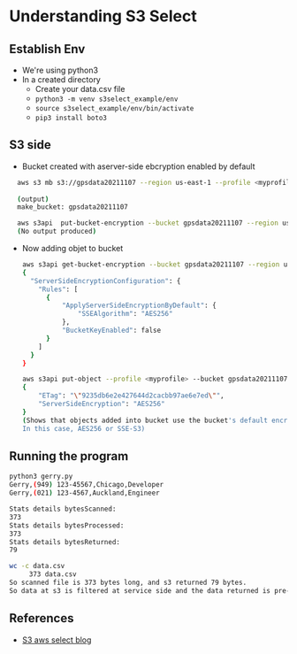 # Understanding S3 Select

## Establish Env

- We're using python3
- In a created directory
  - Create your data.csv file
  - `python3 -m venv s3select_example/env`
  - `source s3select_example/env/bin/activate`
  - `pip3 install boto3`

## S3 side

- Bucket created with aserver-side ebcryption enabled by default
```bash
  aws s3 mb s3://gpsdata20211107 --region us-east-1 --profile <myprofile>
  
  (output)
  make_bucket: gpsdata20211107

  aws s3api  put-bucket-encryption --bucket gpsdata20211107 --region us-east-1 --server-side-encryption-configuration '{"Rules": [{"ApplyServerSideEncryptionByDefault": {"SSEAlgorithm": "AES256"}}]}'
  (No output produced)
  ```
- Now adding objet to bucket
  ```bash
  aws s3api get-bucket-encryption --bucket gpsdata20211107 --region us-east-1
  {
    "ServerSideEncryptionConfiguration": {
      "Rules": [
        {
            "ApplyServerSideEncryptionByDefault": {
                "SSEAlgorithm": "AES256"
            },
            "BucketKeyEnabled": false
        }
      ]
    }
  }

  aws s3api put-object --profile <myprofile> --bucket gpsdata20211107 --key data.csv --body data.csv
  {
      "ETag": "\"9235db6e2e427644d2cacbb97ae6e7ed\"",
      "ServerSideEncryption": "AES256"
  }
  (Shows that objects added into bucket use the bucket's default encryption policy.
  In this case, AES256 or SSE-S3)
  ```

## Running the program

``` bash
python3 gerry.py 
Gerry,(949) 123-45567,Chicago,Developer
Gerry,(021) 123-4567,Auckland,Engineer

Stats details bytesScanned: 
373
Stats details bytesProcessed: 
373
Stats details bytesReturned: 
79

wc -c data.csv 
     373 data.csv
So scanned file is 373 bytes long, and s3 returned 79 bytes.
So data at s3 is filtered at service side and the data returned is pre-filtered
```

## References 

- [S3 aws select blog](https://aws.amazon.com/blogs/storage/querying-data-without-servers-or-databases-using-amazon-s3-select/)

